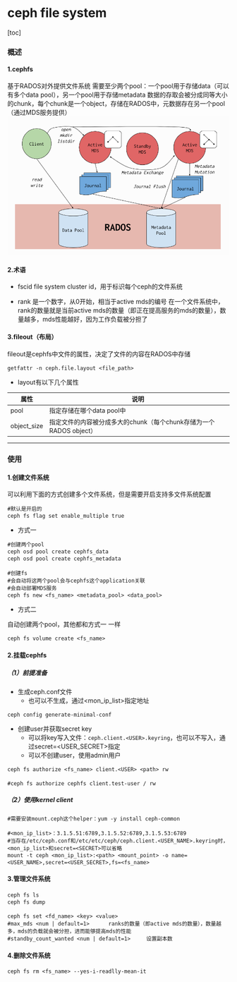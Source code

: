 # ceph file system

[toc]

### 概述

#### 1.cephfs
基于RADOS对外提供文件系统
需要至少两个pool：一个pool用于存储data（可以有多个data pool），另一个pool用于存储metadata
数据的存取会被分成同等大小的chunk，每个chunk是一个object，存储在RADOS中，元数据存在另一个pool（通过MDS服务提供）
![](./imgs/overview_02.png)

#### 2.术语

* fscid
file system cluster id，用于标识每个ceph的文件系统

* rank
是一个数字，从0开始，相当于active mds的编号
在一个文件系统中，rank的数量就是当前active mds的数量（即正在提高服务的mds的数量），数量越多，mds性能越好，因为工作负载被分担了

#### 3.fileout（布局）
fileout是cephfs中文件的属性，决定了文件的内容在RADOS中存储
```shell
getfattr -n ceph.file.layout <file_path>
```
* layout有以下几个属性

|属性|说明|
|-|-|
|pool|指定存储在哪个data pool中|
|object_size|指定文件的内容被分成多大的chunk（每个chunk存储为一个RADOS object）|

***

### 使用

#### 1.创建文件系统
可以利用下面的方式创建多个文件系统，但是需要开启支持多文件系统配置
```shell
#默认是开启的
ceph fs flag set enable_multiple true
```

* 方式一

```shell
#创建两个pool
ceph osd pool create cephfs_data
ceph osd pool create cephfs_metadata

#创建fs
#会自动将这两个pool会与cephfs这个application关联
#会自动部署MDS服务
ceph fs new <fs_name> <metadata_pool> <data_pool>
```


* 方式二

自动创建两个pool，其他都和方式一 一样
```shell
ceph fs volume create <fs_name>
```

#### 2.挂载cephfs

##### （1）前提准备
* 生成ceph.conf文件
  * 也可以不生成，通过<mon_ip_list>指定地址
```shell
ceph config generate-minimal-conf
```

* 创建user并获取secret key
  * 可以将key写入文件：`ceph.client.<USER>.keyring`，也可以不写入，通过secret=<USER_SECRET>指定
  * 可以不创建user，使用admin用户
```shell
ceph fs authorize <fs_name> client.<USER> <path> rw

#ceph fs authorize cephfs client.test-user / rw
```

##### （2）使用kernel client

```shell
#需要安装mount.ceph这个helper：yum -y install ceph-common

#<mon_ip_list>：3.1.5.51:6789,3.1.5.52:6789,3.1.5.53:6789
#当存在/etc/ceph.conf和/etc/etc/ceph/ceph.client.<USER_NAME>.keyring时，<mon_ip_list>和secret=<SECRET>可以省略
mount -t ceph <mon_ip_list>:<path> <mount_point> -o name=<USER_NAME>,secret=<USER_SECRET>,fs=<fs_name>
```


#### 3.管理文件系统
```shell
ceph fs ls
ceph fs dump

ceph fs set <fd_name> <key> <value>
#max_mds <num | default=1>      ranks的数量（即active mds的数量），数量越多，mds的负载就会被分担，进而能够提高mds的性能
#standby_count_wanted <num | default=1>     设置副本数
```

#### 4.删除文件系统
```shell
ceph fs rm <fs_name> --yes-i-readlly-mean-it
```
